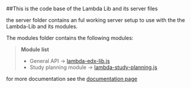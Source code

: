##This is the code base of the Lambda Lib and its server files

the server folder contains an ful working server setup to use with the the Lambda-Lib and its modules.

The modules folder contains the following modules:

> **Module list**
> - General API -> [lambda-edx-lib.js]()
> - Study planning module -> [lambda-study-planning.js]()


for more documentation see the [documentation page](https://server.casparkrijgsman.com/documentation/)
 
